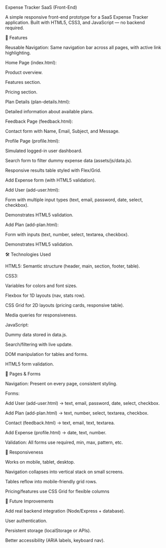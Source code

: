 

Expense Tracker SaaS (Front-End)

A simple responsive front-end prototype for a SaaS Expense Tracker application.
Built with HTML5, CSS3, and JavaScript — no backend required.

🚀 Features

Reusable Navigation: Same navigation bar across all pages, with active link highlighting.

Home Page (index.html):

Product overview.

Features section.

Pricing section.

Plan Details (plan-details.html):

Detailed information about available plans.

Feedback Page (feedback.html):

Contact form with Name, Email, Subject, and Message.

Profile Page (profile.html):

Simulated logged-in user dashboard.

Search form to filter dummy expense data (assets/js/data.js).

Responsive results table styled with Flex/Grid.

Add Expense form (with HTML5 validation).

Add User (add-user.html):

Form with multiple input types (text, email, password, date, select, checkbox).

Demonstrates HTML5 validation.

Add Plan (add-plan.html):

Form with inputs (text, number, select, textarea, checkbox).

Demonstrates HTML5 validation.


🛠️ Technologies Used

HTML5: Semantic structure (header, main, section, footer, table).

CSS3:

Variables for colors and font sizes.

Flexbox for 1D layouts (nav, stats row).

CSS Grid for 2D layouts (pricing cards, responsive table).

Media queries for responsiveness.

JavaScript:

Dummy data stored in data.js.

Search/filtering with live update.

DOM manipulation for tables and forms.

HTML5 form validation.

📖 Pages & Forms

Navigation: Present on every page, consistent styling.

Forms:

Add User (add-user.html) → text, email, password, date, select, checkbox.

Add Plan (add-plan.html) → text, number, select, textarea, checkbox.

Contact (feedback.html) → text, email, text, textarea.

Add Expense (profile.html) → date, text, number.

Validation: All forms use required, min, max, pattern, etc.

📱 Responsiveness

Works on mobile, tablet, desktop.

Navigation collapses into vertical stack on small screens.

Tables reflow into mobile-friendly grid rows.

Pricing/features use CSS Grid for flexible columns


📌 Future Improvements

Add real backend integration (Node/Express + database).

User authentication.

Persistent storage (localStorage or APIs).

Better accessibility (ARIA labels, keyboard nav).
